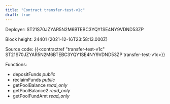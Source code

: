 ```yaml
---
title: "Contract transfer-test-v1c"
draft: true
---
```

Deployer: ST21S70JZYAR5N2M6BTEBC3YQY1SE4NY9VDND53ZP


 



Block height: 24401 (2021-12-16T23:58:13.000Z)

Source code: {{<contractref "transfer-test-v1c" ST21S70JZYAR5N2M6BTEBC3YQY1SE4NY9VDND53ZP transfer-test-v1c>}}

Functions:

* depositFunds _public_
* reclaimFunds _public_
* getPoolBalance _read_only_
* getPoolBalance2 _read_only_
* getPoolFundAmt _read_only_

